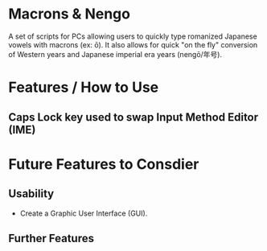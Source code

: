 # Macrons & Nengo
A set of scripts for PCs allowing users to quickly type romanized Japanese vowels with macrons (ex: ō). It also allows for quick "on the fly" conversion of Western years and Japanese imperial era years (nengō/年号).

<h1>Features / How to Use </h1>
<h2>Caps Lock key used to swap Input Method Editor (IME)</h2>

<h1>Future Features to Consdier</h1>
<h2>Usability</h2>
<ul>
	<li>
		Create a Graphic User Interface (GUI).
	</li>
</ul>
<h2>Further Features</h2>

